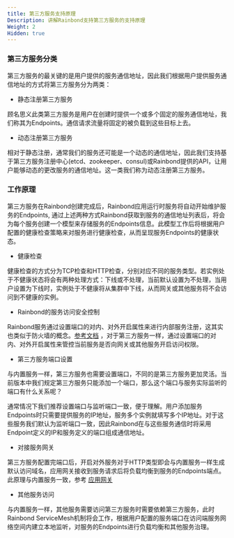 ```yaml
---
title: 第三方服务支持原理
Description: 讲解Rainbond支持第三方服务的支持原理
Weight: 2
Hidden: true
---
```


### 第三方服务分类

第三方服务的最关键的是用户提供的服务通信地址，因此我们根据用户提供服务通信地址的方式将第三方服务分为两类：

* 静态注册第三方服务

顾名思义此类第三方服务是用户在创建时提供一个或多个固定的服务通信地址，我们称其为Endpoints。通信请求流量将固定的被负载到这些目标上去。

* 动态注册第三方服务

相对于静态注册，通常我们的服务还可能是一个动态的通信地址，因此我们支持基于第三方服务注册中心(etcd、zookeeper、consul)或Rainbond提供的API，让用户能够动态的更改服务的通信地址。这一类我们称为动态注册第三方服务。

### 工作原理

第三方服务在Rainbond创建完成后，Rainbond应用运行时服务将自动开始维护服务的Endpoints, 通过上述两种方式Rainbond获取到服务的通信地址列表后，将会为每个服务创建一个模型来存储服务的Endpoints信息。此模型工作后将根据用户配置的健康检查策略来对服务进行健康检查，从而呈现服务Endpoints的健康状态。

* 健康检查

健康检查的方式分为TCP检查和HTTP检查，分别对应不同的服务类型。若实例处于不健康状态将会有两种处理方式：下线或不处理，当前默认设置为不处理，当用户设置为下线时，实例处于不健康将从集群中下线，从而网关或其他服务将不会访问到不健康的实例。

* Rainbond的服务访问安全控制

Rainbond服务通过设置端口的对内、对外开启属性来进行内部服务注册，这其实也类似于防火墙的概念。[参考文档](/user-manual/app-service-manage/service-port-domain/#端口访问控制) ，对于第三方服务一样，通过设置端口的对内、对外开启属性来管控当前服务是否向网关或其他服务开启访问权限。

* 第三方服务端口设置

 与内置服务一样，第三方服务也需要设置端口，不同的是第三方服务更加灵活。当前版本中我们规定第三方服务只能添加一个端口，那么这个端口与服务实际监听的端口有什么关系呢？

通常情况下我们推荐设置端口与监听端口一致，便于理解。用户添加服务Endpoints时只需要提供服务的IP地址，服务多个实例就填写多个IP地址。对于这些服务我们默认为监听端口一致，因此Rainbond在与这些服务通信时将采用Endpoint定义的IP和服务定义的端口组成通信地址。

* 对接服务网关

第三方服务配置完端口后，开启对外服务对于HTTP类型即会与内置服务一样生成默认访问域名，应用网关接收到服务请求后将负载均衡到服务的Endpoints端点。此原理与内置服务一致，参考 [应用网关](/user-manual/gateway/gateway/)

* 其他服务访问

与内置服务一样，其他服务需要访问第三方服务时需要依赖第三方服务，此时Rainbond ServiceMesh机制将会工作，根据用户配置的服务端口在访问端服务网络空间内建立本地监听，对服务的Endpoints进行负载均衡和其他服务治理。